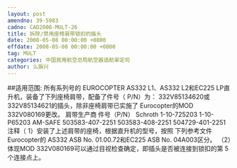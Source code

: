 ```yaml
---
layout: post
amendno: 39-5983
cadno: CAD2008-MULT-26
title: 拆除/禁用座椅肩带锁扣的插头
date: 2008-05-08 00:00:00 +0800
effdate: 2008-05-08 00:00:00 +0800
tag: MULT
categories: 中国民用航空总局航空器适航审定司
author: 么振兴
---
```


##适用范围:
所有系列号的 EUROCOPTER AS332 L1、AS332 L2和EC225 LP直升机，装备了下列座椅肩带，配备了件号（ P/N）为： 332V85134620或 332V85134621的插头，除非座椅肩带已实施了 Eurocopter的MOD 332V080169更改。
肩带生产商  件号（P/N）
Schroth  1-10-725203 1-10-P65203
AM-SAFE  503583-407-2251 503583-408-2251 504729-401-2251
注释（ 1）安装了上述肩带的座椅，根据直升机的型号，按照 下列参考文件Eurocopter的 AS332 ASB No. 01.00.72和EC225 ASB No. 04A003区分。
（2）体现MOD 332V080169可以通过目视检查确定，即插头是否被连接到锁扣的第 5个连接点上。

